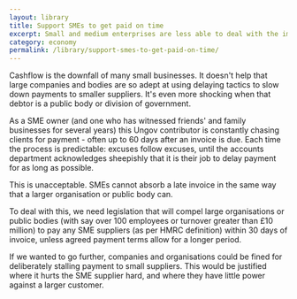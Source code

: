 ```yaml
---
layout: library
title: Support SMEs to get paid on time
excerpt: Small and medium enterprises are less able to deal with the impact of a late payment than larger, more established companies. Legislation should be introduced to compel large organisations to pay SMEs on time.
category: economy
permalink: /library/support-smes-to-get-paid-on-time/
---
```


Cashflow is the downfall of many small businesses. It doesn't help that large companies and bodies are so adept at using delaying tactics to slow down payments to smaller suppliers. It's even more shocking when that debtor is a public body or division of government.

As a SME owner (and one who has witnessed friends' and family businesses for several years) this Ungov contributor is constantly chasing clients for payment - often up to 60 days after an invoice is due. Each time the process is predictable: excuses follow excuses, until the accounts department acknowledges sheepishly that it is their job to delay payment for as long as possible.

This is unacceptable. SMEs cannot absorb a late invoice in the same way that a larger organisation or public body can.

To deal with this, we need legislation that will compel large organisations or public bodies (with say over 100 employees or turnover greater than £10 million) to pay any SME suppliers (as per HMRC definition) within 30 days of invoice, unless agreed payment terms allow for a longer period.

If we wanted to go further, companies and organisations could be fined for deliberately stalling payment to small suppliers. This would be justified where it hurts the SME supplier hard, and where they have little power against a larger customer.